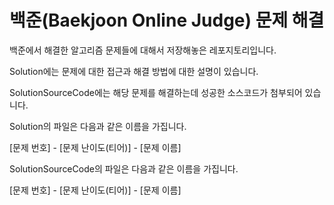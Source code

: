 # 백준(Baekjoon Online Judge) 문제 해결

백준에서 해결한 알고리즘 문제들에 대해서 저장해놓은 레포지토리입니다.

Solution에는 문제에 대한 접근과 해결 방법에 대한 설명이 있습니다.

SolutionSourceCode에는 해당 문제를 해결하는데 성공한 소스코드가 첨부되어 있습니다.



Solution의 파일은 다음과 같은 이름을 가집니다.

[문제 번호] - [문제 난이도(티어)] - [문제 이름]



SolutionSourceCode의 파일은 다음과 같은 이름을 가집니다.

[문제 번호] - [문제 난이도(티어)] - [문제 이름\]
